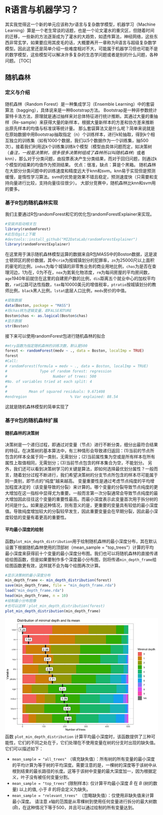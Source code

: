 # R语言与机器学习？
其实我觉得这一个新的单元应该称为r语言与复杂数学模型，机器学习（Machine Learning）算是一个老生常谈的话题，也是一个论文灌水的重灾区，但随着时间的迁移，一些新的方法逐渐成为了灌水的大趋势，如遗传算法，神经网络，这些东西非常玄学，如果要应用其皮毛的话，大概要再开一章称为R语言与超级复杂数学模型。因此这里还是简单介绍一些难度相对不大，可能属于机器学习但也可能不是的数学模型，这些模型可以解决许多复杂的生态学问题或者是别的什么问题，各种问题。
[TOC]
## 随机森林
### 定义与介绍
随机森林（Random Forest）是一种集成学习（Ensemble Learning）中的套袋算法（bagging），具体说来是一种Bootstrap方法。
Bootstrap是一种非参数统计蒙特卡洛方法，原理就是通过抽样来对总体特征进行统计推断。其通过大量的重抽样（Re-sample）来获得大量的新样本，根据大量新样本的方差和协方差来推断出原先样本的均值与标准误等统计量。
那么套袋算法又是什么呢？简单来说就是在原始数据中用Bootstrap抽取指定（n）个训练样本，进行k轮抽取，得到k个相互独立的训练集（如有1000个数据，我们以5个数据作为一个训练集，抽500次）。接着我们利用这k个训练集训练k个模型（模型由具体问题而定，如决策树（*备注，一般是决策树，很多很多决策树组成了森林所以叫随机森林*）或者knn），那么对于分类问题，由投票表决产生分类结果，而对于回归问题，则通过k个模型的结果的均值作为预测结果。
优点：很准，缺点：算是个黑箱。
随机森林在大部分分类问题中的训练速度和精度远大于knn和svm。knn易于实现但是预测缓慢，是惰性学习算法。svm的优势是效果不错且稳定，预测速度快（只需要和支持向量进行比较，支持向量往往很少）。 大部分竞赛中，随机森林比knn和svm用的要多。
### 基于R包的随机森林实现
我们主要通过R包randomForest和它的优化包randomForestExplainer来实现。
```r
#安装并启动相关包
library(randomForest)
#此包在git上下载
#devtools::install_github("MI2DataLab/randomForestExplainer")
library(randomForestExplainer)
```
在这里用于演示随机森林模型运算的数据来自R包MASS中的Boston数据，这是波士顿郊区的房价数据，其中```crim```为按城镇划分的犯罪率，```zn```为25000尺以上面积的豪宅的比例，```indus```为每个城镇的非零售业务的商业用地比例，```chas```为是否在查理河边，1为在，0为不在，```nox```为氮氧化物浓度，```rm```为每间房屋的平均房间数，```age```1940年前就住在这里的自建房户数的比例，```dis```距离五个就业中心的加权平均数，```rad```公路可达性指数，```tax```每10000美元的增值税率，```ptratio```按城镇划分的教师比例，```black```黑人比例，```lstat```底层人口比例，```medv```房价的中值。
```r
#提取数据
data(Boston, package = "MASS")
#将chas转为逻辑变量，即FALSE和TURE
Boston$chas <- as.logical(Boston$chas)
#显示数据
str(Boston)
```
接下来可以使用randomForest包进行随机森林的拟合
```r
#mtry函数为指定随机森林的训练次数，默认是500
forest <- randomForest(medv ~ ., data = Boston, localImp = TRUE)
forest
#Call:
# randomForest(formula = medv ~ ., data = Boston, localImp = TRUE) 
#               Type of random forest: regression
#                     Number of trees: 500
#No. of variables tried at each split: 4
#
#          Mean of squared residuals: 9.671408
#endregion                    % Var explained: 88.54
```
这就是随机森林模型的简单实现了
### 基于R包的随机森林扩展
#### 随机森林的决策树
决策树是一个递归过程，即通过对变量（节点）进行不断分类，细分出最符合结果的特征。在决策树的基本算法中，有三种情形会导致递归返回：(1)当前的节点所包含的样本全属于同一类别，无需划分；(2)当前属性集为空或是所有样本在所有属性上取值相同，无需划分；(3)当前节点包含的样本集合为空，不能划分。
另外，我们还可以看到决策树学习的关键是算法，即如何选择最优划分属性？一般而言，随着划分过程不断进行，我们希望决策树的分支节点所包含的样本尽可能属于同一类别，即节点的“纯度”越来越高。
变量重要性是通过考虑节点纯度的平均增加程度决定的（该变量导致的分裂）来计算的。哪个变量的分裂导致节点纯度的更大增加在这一指标中显得尤为重要。一般而言第一次分裂通常会导致节点纯度的最大增加因此往往这个变量的重要性最高。而最小深度表示此变量首次用于拆分树的时间是什么。如果是这种情况，则有意义的是，更重要的变量具有较低的最小深度值。导致纯度增加较大的分裂较早发生，因此重要变量会在早期分裂，因此最小深度较低的变量有着更高的重要性。
#### 平均最小深度的绘制
函数```plot_min_depth_distribution```用于绘制随机森林的最小深度分布，其在默认设置下根据随机森林使用的顶部树（mean_sample = "top_trees"）计算的平均最小深度来获得前十个变量的最小深度分布图。我们也可以将随机森林的直接传递给绘图函数，但是如果要制作多个深度最小分布图，则将传递```min_depth_frame```给绘图函数更有效，这样就不会为每个绘图再次计算。
```r
#显示决策树的最小深度分布
min_depth_frame <- min_depth_distribution(forest)
save(min_depth_frame, file = "min_depth_frame.rda")
load("min_depth_frame.rda")
head(min_depth_frame, n = 10)
#绘制最小分布图像
#也可以这样：plot_min_depth_distribution(forest)
plot_min_depth_distribution(min_depth_frame)
```
![最小分布图1](R/Rplot76.jpeg)
函数 `plot_min_depth_distribution` 计算平均最小深度时，该函数提供了三种可能性，它们的不同之处在于，它们处理在不使用变量在树的分支时出现的缺失值。它们可以描述如下：
- `mean_sample = "all_trees"` （填充缺失值）：所有树的所有变量的最小深度的平均计算为等于树的平均深度。需要注意的是，一棵树的深度等于该树中从根到结束的最长路径的长度。这等于该树中变量的最大深度加一，因为根据定义，叶子没有被任何变量分割​​。
- `mean_sample = "top_trees"` (限制样本): 仅计算平均最小深度 $\tilde{B}$ 在 $B$ (树的数量) 以上的值, 小于 $B$ 的将会定义为缺失。
- ```mean_sample = "relevant_trees" ```（忽略缺失值）：仅使用非缺失值来计算最小深度。
请注意 $x$轴的范围是从零棵树到使用任何变量进行拆分的最大树数($\tilde{B}$)，在这种情况下等于500，并且可以通过绘制的所有变量达到。
